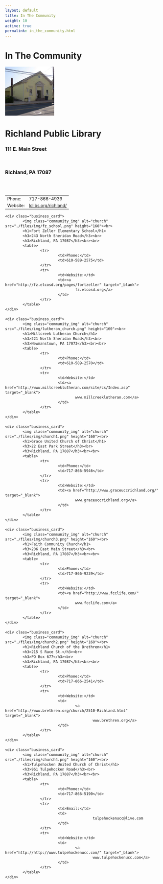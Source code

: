 ```yaml
---
layout: default
title: In The Community
weight: 10
active: true
permalink: in_the_community.html
---
```


# In The Community

<div id="our_community_content">
	<div class="business_card">
			<img class="community_img" alt="church" src="./files/img/richland_library.png" height="160"><br>
			<h1>Richland Public Library</h1>
			<h3>111 E. Main Street</h3><br>
			<h3>Richland, PA 17087</h3><br><br>
			<table>
					<tr>
							<td>Phone:</td>
							<td>717-866-4939</td>
					</tr>
					<tr>
							<td>Website:</td>
							<td>
									<a href="http://www.lclibs.org/richland/" target="_blank">lclibs.org/richland/</a>
							</td>
					</tr>
			</table>
	</div>

	<div class="business_card">
			<img class="community_img" alt="church" src="./files/img/fz_school.png" height="160"><br>
			<h1>Fort Zeller Elementary School</h1>
			<h3>243 North Sheridan Road</h3><br>
			<h3>Richland, PA 17087</h3><br><br>
			<table>
					<tr>
							<td>Phone:</td>
							<td>610-589-2575</td>
					</tr>
					<tr>
							<td>Website:</td>
							<td><a href="http://fz.elcosd.org/pages/fortzeller" target="_blank">
									fz.elcosd.org</a>
							</td>
					</tr>
			</table>
	</div>

	<div class="business_card">
			<img class="community_img" alt="church" src="./files/img/lutheran_church.png" height="160"><br>
			<h1>Millcreek Lutheran Church</h1>
			<h3>221 North Sheridan Road</h3><br>
			<h3>Newmanstown, PA 17073</h3><br><br>
			<table>
					<tr>
							<td>Phone:</td>
							<td>610-589-2570</td>
					</tr>
					<tr>
							<td>Website:</td>
							<td><a href="http://www.millcreeklutheran.com/site/cs/Index.asp" target="_blank">
									www.millcreeklutheran.com</a>
							</td>
					</tr>
			</table>
	</div>

	<div class="business_card">
			<img class="community_img" alt="church" src="./files/img/church1.png" height="160"><br>
			<h1>Grace United Church of Christ</h1>
			<h3>22 East Park Street</h3><br>
			<h3>Richland, PA 17087</h3><br><br>
			<table>
					<tr>
							<td>Phone:</td>
							<td>717-866-5946</td>
					</tr>
					<tr>
							<td>Website:</td>
							<td><a href="http://www.graceuccrichland.org/" target="_blank">
									www.graceuccrichland.org</a>
							</td>
					</tr>
			</table>
	</div>

	<div class="business_card">
			<img class="community_img" alt="church" src="./files/img/church3.png" height="160"><br>
			<h1>Faith Community Church</h1>
			<h3>206 East Main Street</h3><br>
			<h3>Richland, PA 17087</h3><br><br>
			<table>
					<tr>
							<td>Phone:</td>
							<td>717-866-9239</td>
					</tr>
					<tr>
							<td>Website:</td>
							<td><a href="http://www.fcclife.com/" target="_blank">
									www.fcclife.com</a>
							</td>
					</tr>
			</table>
	</div>

	<div class="business_card">
			<img class="community_img" alt="church" src="./files/img/church2.png" height="160"><br>
			<h1>Richland Church of the Brethren</h1>
			<h3>215 S Race St.</h3><br>
			<h3>PO Box 677</h3><br>
			<h3>Richland, PA 17087</h3><br><br>
			<table>
					<tr>
							<td>Phone:</td>
							<td>717-866-2541</td>
					</tr>
					<tr>
							<td>Website:</td>
							<td>
									<a href="http://www.brethren.org/church/2510-Richland.html" target="_blank">
											www.brethren.org</a>
							</td>
					</tr>
			</table>
	</div>

	<div class="business_card">
			<img class="community_img" alt="church" src="./files/img/church4.png" height="160"><br>
			<h1>Tulpehocken United Church of Christ</h1>
			<h3>961 Tulpehocken Road</h3><br>
			<h3>Richland, PA 17087</h3><br><br>
			<table>
					<tr>
							<td>Phone:</td>
							<td>717-866-5190</td>
					</tr>
					<tr>
							<td>Email:</td>
							<td>
											tulpehockenucc@live.com
							</td>
					</tr>
					<tr>
							<td>Website:</td>
							<td>
									<a href="http://http://www.tulpehockenucc.com/" target="_blank">
											www.tulpehockenucc.com</a>
							</td>
					</tr>
			</table>
	</div>

</div><!--close div our_community_content-->

